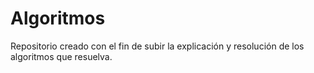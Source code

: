 # Algoritmos
Repositorio creado con el fin de subir la explicación y resolución de los algoritmos que resuelva.
